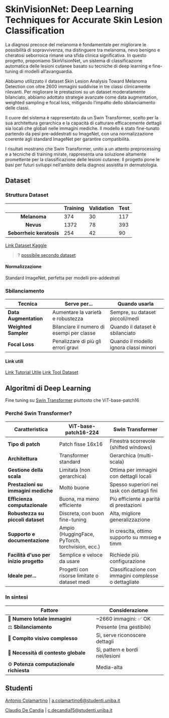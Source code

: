 # SkinVisionNet: Deep Learning Techniques for Accurate Skin Lesion Classification

La diagnosi precoce del melanoma è fondamentale per migliorare le possibilità di sopravvivenza, ma distinguere tra melanoma, nevo benigno e cheratosi seborroica rimane una sfida clinica significativa. In questo progetto, proponiamo SkinVisionNet, un sistema di classificazione automatica delle lesioni cutanee basato su tecniche di deep learning e fine-tuning di modelli all’avanguardia.

Abbiamo utilizzato il dataset Skin Lesion Analysis Toward Melanoma Detection con oltre 2600 immagini suddivise in tre classi clinicamente rilevanti. Per migliorare le prestazioni su un dataset moderatamente bilanciato, abbiamo adottato strategie avanzate come data augmentation, weighted sampling e focal loss, mitigando l’impatto dello sbilanciamento delle classi.

Il cuore del sistema è rappresentato da un Swin Transformer, scelto per la sua architettura gerarchica e la capacità di catturare efficacemente dettagli sia locali che globali nelle immagini mediche. Il modello è stato fine-tunato partendo da pesi pre-addestrati su ImageNet, con una normalizzazione coerente agli standard ImageNet per garantire compatibilità.

I risultati mostrano che Swin Transformer, unito a un attento preprocessing e a tecniche di training mirate, rappresenta una soluzione altamente promettente per la classificazione delle lesioni cutanee. Il progetto pone le basi per futuri sviluppi nell’ambito della diagnosi assistita in dermatologia.

## Dataset

### Struttura Dataset

|                                | Training | Validation | Test |
| :----------------------------: | -------- | ---------- | ---- |
|       **Melanoma**       | 374      | 30         | 117  |
|        **Nevus**        | 1372     | 78         | 393  |
| **Seborrheic keratosis** | 254      | 42         | 90   |

[Link Dataset Kaggle](https://www.kaggle.com/datasets/wanderdust/skin-lesion-analysis-toward-melanoma-detection/)

> ? [possibile secondo dataset](https://challenge.isic-archive.com/data/)

#### Normalizzazione

Standard ImageNet, perfetta per modelli pre-addestrati

### Sbilanciamento

| Tecnica                | Serve per...                              | Quando usarla                        |
|------------------------|-------------------------------------------|--------------------------------------|
| **Data Augmentation**  | Aumentare la varietà e robustezza         | Sempre, su dataset piccoli/medi     |
| **Weighted Sampler**   | Bilanciare il numero di esempi per classe | Quando il dataset è sbilanciato     |
| **Focal Loss**         | Penalizzare di più gli errori gravi       | Quando il modello ignora classi minori |

#### Link utili

[Link Tutorial Utile](https://github.com/sara-kassani/Medical-Image-Processing/blob/master/2.%20Kaggle-Full%20Preprocessing%20Tutorial.ipynb)
[Link Tool Dataset](https://github.com/dvschultz/dataset-tools)

## Algoritmi di Deep Learning

Fine tuning su [Swin Transformer](https://github.com/microsoft/Swin-Transformer) piuttosto che ViT-base-patch16

### Perché Swin Transformer?

| Caratteristica                         | ViT-base-patch16-224                            | Swin Transformer                                     |
|---------------------------------------|--------------------------------------------------|------------------------------------------------------|
| **Tipo di patch**                     | Patch fisse 16x16                                | Finestra scorrevole (shifted windows)               |
| **Architettura**                      | Transformer standard                             | Gerarchica (multi-scala)                            |
| **Gestione della scala**              | Limitata (non gerarchica)                        | Ottima per immagini con dettagli locali             |
| **Prestazioni su immagini mediche**  | Molto buone                                      | Spesso superiori nei task con dettagli fini         |
| **Efficienza computazionale**         | Buona, ma meno efficiente                        | Più efficiente a parità di prestazioni              |
| **Robustezza su piccoli dataset**     | Discreta, con buon fine-tuning                   | Alta, migliore generalizzazione                     |
| **Supporto e documentazione**         | Ampio (HuggingFace, PyTorch, torchvision, ecc.)  | In crescita, ottimo supporto su mmseg e timm        |
| **Facilità d'uso per inizio progetto**| Semplice e veloce da usare                       | Richiede più configurazione                         |
| **Ideale per...**                     | Progetti con risorse limitate o dataset medi     | Classificazione con immagini complesse o dettagliate|

### In sintesi

| Fattore                             | Considerazione                           |
|------------------------------------|------------------------------------------|
| 🔢 **Numero totale immagini**       | ~2660 immagini: ✅ OK                     |
| ⚖️ **Sbilanciamento**               | Presente (ma gestibile)                  |
| 🔬 **Compito visivo complesso**     | Sì, serve riconoscere dettagli           |
| 🧠 **Necessità di contesto globale**| Sì, pattern e bordi nei/lesioni          |
| ⚙️ **Potenza computazionale richiesta** | Media-alta                             |

## Studenti

[Antonio Colamartino](https://github.com/Tony0380) | a.colamartino6@studenti.uniba.it

[Claudio De Candia](https://github.com/ClaudideCandia) | c.decandia15@studenti.uniba.it
